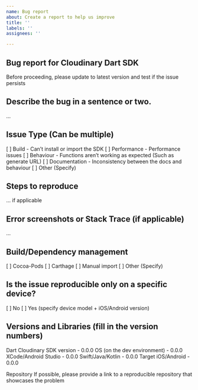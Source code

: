 ```yaml
---
name: Bug report
about: Create a report to help us improve
title: ''
labels: ''
assignees: ''

---
```


## Bug report for Cloudinary Dart SDK
Before proceeding, please update to latest version and test if the issue persists

## Describe the bug in a sentence or two.
…

## Issue Type (Can be multiple)
[ ] Build - Can’t install or import the SDK
[ ] Performance - Performance issues
[ ] Behaviour - Functions aren’t working as expected (Such as generate URL)
[ ] Documentation - Inconsistency between the docs and behaviour
[ ] Other (Specify)

## Steps to reproduce
… if applicable

## Error screenshots or Stack Trace (if applicable)
…

## Build/Dependency management
[ ] Cocoa-Pods
[ ] Carthage
[ ] Manual import
[ ] Other (Specify)

## Is the issue reproducible only on a specific device?
[ ] No
[ ] Yes (specify device model + iOS/Android version)

## Versions and Libraries (fill in the version numbers)
Dart Cloudinary SDK version - 0.0.0
OS (on the dev environment) - 0.0.0 
XCode/Android Studio - 0.0.0
Swift/Java/Kotlin - 0.0.0
Target iOS/Android - 0.0.0

Repository
If possible, please provide a link to a reproducible repository that showcases the problem
